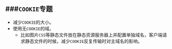 ###`COOKIE`专题
----------
>
- 减少`COOKIE`的大小。
- 使用无`COOKIE`的域。
	- 比如图片`CSS`等静态文件放在静态资源服务器上并配置单独域名，客户端请求静态文件的时候，减少`COOKIE`反复传输时对主域名的影响。